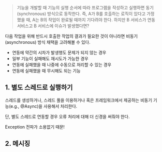 > 기능을 개발할 때 기능의 실행 순서에 따라 프로그램을 작성하고 실행하면 동기(synchronous) 방식으로 동작한다. 즉, A가 B를 호출하는 로직이 있다고 가정했을 때, A는 B의 작업이 완료될 때까지 기다려야 한다. 하지만 B 서비스가 연동 서비스고 B 서비스에 이슈가 발생했다면?

다음 작업을 위해 반드시 호출한 작업의 결과가 필요한 것이 아니라면 비동기(asynchronous) 방식 채택을 고려해볼 수 있다.
- 연동에 약간의 시차가 발생행도 문제가 되지 않는 경우
- 일부 기능이 실패해도 재시도가 가능한 경우
- 연동에 실패했을 때 나중에 수동으로 처리할 수 있는 경우
- 연동에 실패했을 때 무시해도 되는 기능

## 1. 별도 스레드로 실행하기

스레드를 생성하거나, 스레드 풀을 이용하거나 혹은 프레임워크에서 제공하는 비동기 기능(e.g., @Async)을 사용해서 처리한다.

단, 별도 스레드로 연동할 경우 오류 처리에 대해 더 신경을 써줘야 한다. 

Exception 전파가 소용없기 때문!

## 2. 메시징


